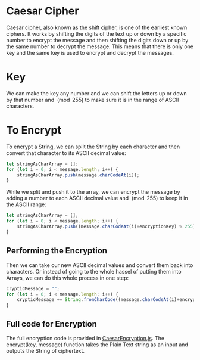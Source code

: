 # Caesar Cipher
Caesar cipher, also known as the shift cipher, is one of the earliest known ciphers. It works by shifting the digits of the text up or down by a specific number to encrypt the message and then shifting the digits down or up by the same number to decrypt the message. This means that there is only one key and the same key is used to encrypt and decrypt the messages.

# Key
We can make the key any number and we can shift the letters up or down by that number and $\pmod{255}$ to make sure it is in the range of ASCII characters.

# To Encrypt
To encrypt a String, we can split the String by each character and then convert that character to its ASCII decimal value:
```js
let stringAsCharArray = [];
for (let i = 0; i < message.length; i++) {
    stringAsCharArray.push(message.charCodeAt(i));
}
```
While we split and push it to the array, we can encrypt the message by adding a number to each ASCII decimal value and $\pmod{255}$ to keep it in the ASCII range:
```js
let stringAsCharArray = [];
for (let i = 0; i < message.length; i++) {
    stringAsCharArray.push((message.charCodeAt(i)+encryptionKey) % 255);
}
```
## Performing the Encryption
Then we can take our new ASCII decimal values and convert them back into characters. Or instead of going to the whole hassel of putting them into Arrays, we can do this whole process in one step:
```js
crypticMessage = "";
for (let i = 0; i < message.length; i++) {
    crypticMessage += String.fromCharCode((message.charCodeAt(i)+encryptionKey) % 255);
}
```
## Full code for Encryption
The full encryption code is provided in [CaesarEncryption.js](https://github.com/heightcalculator/Encryption/blob/main/CaesarCipher/CaesarEncryption.js). The encrypt(key, message) function takes the Plain Text string as an input and outputs the String of ciphertext.
